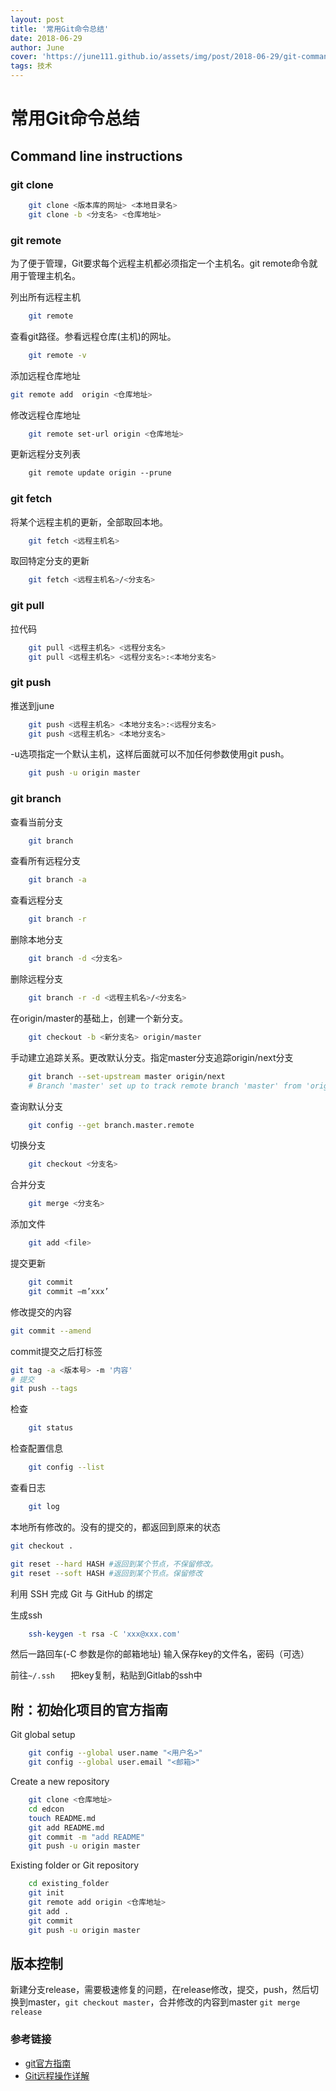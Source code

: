 ```yaml
---
layout: post
title: '常用Git命令总结'
date: 2018-06-29
author: June
cover: 'https://june111.github.io/assets/img/post/2018-06-29/git-command.png'
tags: 技术
---
```


# 常用Git命令总结

## Command line instructions

### git clone
```bash
	git clone <版本库的网址> <本地目录名>
	git clone -b <分支名> <仓库地址>
```
### git remote

为了便于管理，Git要求每个远程主机都必须指定一个主机名。git remote命令就用于管理主机名。

列出所有远程主机
```bash
	git remote
```
查看git路径。参看远程仓库(主机)的网址。
```bash
	git remote -v
```
添加远程仓库地址
```bash
git remote add  origin <仓库地址>
```
修改远程仓库地址
```bash
	git remote set-url origin <仓库地址>
```
更新远程分支列表
```bash
	git remote update origin --prune
```

### git fetch

将某个远程主机的更新，全部取回本地。
```bash
	git fetch <远程主机名>
```
取回特定分支的更新
```bash
	git fetch <远程主机名>/<分支名>
```
### git pull

拉代码
```bash
	git pull <远程主机名> <远程分支名>
	git pull <远程主机名> <远程分支名>:<本地分支名>
```

### git push

推送到june
```bash
	git push <远程主机名> <本地分支名>:<远程分支名>
	git push <远程主机名> <本地分支名>
```

-u选项指定一个默认主机，这样后面就可以不加任何参数使用git push。
```bash
	git push -u origin master
```
### git branch

查看当前分支
```bash
	git branch
```

查看所有远程分支
```bash
	git branch -a
```
查看远程分支
```bash
	git branch -r
```
删除本地分支
```bash
	git branch -d <分支名>
```
删除远程分支
```bash
	git branch -r -d <远程主机名>/<分支名>
```
在origin/master的基础上，创建一个新分支。
```bash
	git checkout -b <新分支名> origin/master
```
手动建立追踪关系。更改默认分支。指定master分支追踪origin/next分支
```bash
	git branch --set-upstream master origin/next
	# Branch 'master' set up to track remote branch 'master' from 'origin'.
```
查询默认分支
```bash	
	git config --get branch.master.remote
```
切换分支
```bash
	git checkout <分支名>
```
合并分支
```bash	
	git merge <分支名>
```
添加文件
```bash
	git add <file>
```
提交更新
```bash
	git commit
	git commit –m’xxx’
```
修改提交的内容
```bash
git commit --amend
```
commit提交之后打标签
```bash
git tag -a <版本号> -m '内容'
# 提交
git push --tags
```

检查
```bash
	git status
```
检查配置信息
```bash	
	git config --list
```
查看日志
```bash
	git log
```

本地所有修改的。没有的提交的，都返回到原来的状态
```bash
git checkout .
```

```bash
git reset --hard HASH #返回到某个节点，不保留修改。
git reset --soft HASH #返回到某个节点。保留修改
```

利用 SSH 完成 Git 与 GitHub 的绑定

生成ssh
```bash
	ssh-keygen -t rsa -C 'xxx@xxx.com' 
```
然后一路回车(-C 参数是你的邮箱地址)
输入保存key的文件名，密码（可选）

前往`~/.ssh	` 把key复制，粘贴到Gitlab的ssh中



## 附：初始化项目的官方指南

Git global setup
```bash
	git config --global user.name "<用户名>"
	git config --global user.email "<邮箱>"
```
Create a new repository
```bash
	git clone <仓库地址>
	cd edcon
	touch README.md
	git add README.md
	git commit -m "add README"
	git push -u origin master
```
Existing folder or Git repository
```bash
	cd existing_folder
	git init
	git remote add origin <仓库地址>
	git add .
	git commit
	git push -u origin master
```
## 版本控制

新建分支release，需要极速修复的问题，在release修改，提交，push，然后切换到master，`git checkout master`，合并修改的内容到master `git merge release`

### 参考链接
* [git官方指南](https://git-scm.com/book/zh/v2/)
* [Git远程操作详解](http://www.ruanyifeng.com/blog/2014/06/git_remote.html)
